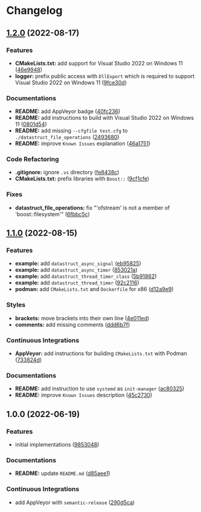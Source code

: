 # Changelog

## [1.2.0](https://github.com/extra2000/vitis-cpp-datastruct/compare/v1.1.0...v1.2.0) (2022-08-17)


### Features

* **CMakeLists.txt:** add support for Visual Studio 2022 on Windows 11 ([46e9948](https://github.com/extra2000/vitis-cpp-datastruct/commit/46e994838898369264543db9313a64f4aedff9be))
* **logger:** prefix public access with `DllExport` which is required to support Visual Studio 2022 on Windows 11 ([9fce30d](https://github.com/extra2000/vitis-cpp-datastruct/commit/9fce30d15acd4482cc5c3942b277986ee59b2fa7))


### Documentations

* **README:** add AppVeyor badge ([40fc236](https://github.com/extra2000/vitis-cpp-datastruct/commit/40fc236d5b46bbc371e46bff8adf926a4420f283))
* **README:** add instructions to build with Visual Studio 2022 on Windows 11 ([0801d54](https://github.com/extra2000/vitis-cpp-datastruct/commit/0801d54e3aa15da01287ba7496c2e5d8af95bcba))
* **README:** add missing `--cfgfile test.cfg` to `./datastruct_file_operations` ([2493680](https://github.com/extra2000/vitis-cpp-datastruct/commit/24936802bd82a4b1e4b47b9d1a89c9ad8145806f))
* **README:** improve `Known Issues` explanation ([46a1751](https://github.com/extra2000/vitis-cpp-datastruct/commit/46a1751fc5c7f52d2077c836e2d48e50c8c4c2fb))


### Code Refactoring

* **.gitignore:** ignore `.vs` directory ([fe8438c](https://github.com/extra2000/vitis-cpp-datastruct/commit/fe8438cddc32ecf6d4c96457369702b79309f024))
* **CMakeLists.txt:** prefix libraries with `Boost::` ([9cf1cfe](https://github.com/extra2000/vitis-cpp-datastruct/commit/9cf1cfef3df0f808a8e9d8ef03f7978d5ae37025))


### Fixes

* **datastruct_file_operations:** fix "'ofstream' is not a member of 'boost::filesystem'" ([6fbbc5c](https://github.com/extra2000/vitis-cpp-datastruct/commit/6fbbc5c6b7b67f4c0fcbdfc56e40998c3e68fe33))

## [1.1.0](https://github.com/extra2000/vitis-cpp-datastruct/compare/v1.0.0...v1.1.0) (2022-08-15)


### Features

* **example:** add `datastruct_async_signal` ([eb95825](https://github.com/extra2000/vitis-cpp-datastruct/commit/eb95825302707046d22b1a44f373ec36ccc73786))
* **example:** add `datastruct_async_timer` ([853021a](https://github.com/extra2000/vitis-cpp-datastruct/commit/853021ae59cada7fa78926481159d9f54fa34a01))
* **example:** add `datastruct_thread_timer_class` ([5b91862](https://github.com/extra2000/vitis-cpp-datastruct/commit/5b918628315300e2a6bdf31232966843bfbd01de))
* **example:** add `datastruct_thread_timer` ([92c2116](https://github.com/extra2000/vitis-cpp-datastruct/commit/92c2116a283963ec9f5cfc5a60b113d8089f7f9b))
* **podman:** add `CMakeLists.txt` and `Dockerfile` for x86 ([d12a9e9](https://github.com/extra2000/vitis-cpp-datastruct/commit/d12a9e969d148b9d7142159a318aaaf3cae22e5f))


### Styles

* **brackets:** move brackets into their own line ([4e011ed](https://github.com/extra2000/vitis-cpp-datastruct/commit/4e011ede1f88cc0efa8f59a0d83bfe8498f3bcae))
* **comments:** add missing comments ([ddd6b7f](https://github.com/extra2000/vitis-cpp-datastruct/commit/ddd6b7fd6d9d2727c905113f2e020fb802a3d308))


### Continuous Integrations

* **AppVeyor:** add instructions for building `CMakeLists.txt` with Podman ([733824d](https://github.com/extra2000/vitis-cpp-datastruct/commit/733824dacf60f2f83ae7775fc6b71eca5448e223))


### Documentations

* **README:** add instruction to use `systemd` as `init-manager` ([ac80325](https://github.com/extra2000/vitis-cpp-datastruct/commit/ac8032568a9dd8fa0f9cc4bbb7c3694ef785be33))
* **README:** improve `Known Issues` description ([45c2730](https://github.com/extra2000/vitis-cpp-datastruct/commit/45c27309bebbd1caf7827ef9c2a0a0d7df01a652))

## 1.0.0 (2022-06-19)


### Features

* initial implementations ([9853048](https://github.com/extra2000/vitis-cpp-datastruct/commit/9853048da9950cbb7d1090608e4481d8072bb1ca))


### Documentations

* **README:** update `README.md` ([d85aee1](https://github.com/extra2000/vitis-cpp-datastruct/commit/d85aee1ef5b27040fe24c9210e29b9994c318d66))


### Continuous Integrations

* add AppVeyor with `semantic-release` ([290d5ca](https://github.com/extra2000/vitis-cpp-datastruct/commit/290d5ca02a205ff137cd53ee87912d75c405452d))
